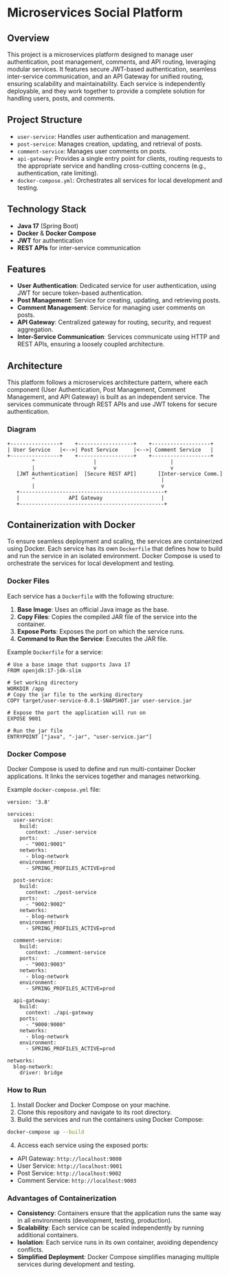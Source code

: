 # Microservices Social Platform

## Overview

This project is a microservices platform designed to manage user authentication, post management, comments, and API routing, leveraging modular services. It features secure JWT-based authentication, seamless inter-service communication, and an API Gateway for unified routing, ensuring scalability and maintainability. Each service is independently deployable, and they work together to provide a complete solution for handling users, posts, and comments.

## Project Structure

- `user-service`: Handles user authentication and management.
- `post-service`: Manages creation, updating, and retrieval of posts.
- `comment-service`: Manages user comments on posts.
- `api-gateway`: Provides a single entry point for clients, routing requests to the appropriate service and handling cross-cutting concerns (e.g., authentication, rate limiting).
- `docker-compose.yml`: Orchestrates all services for local development and testing.

## Technology Stack

- **Java 17** (Spring Boot)
- **Docker** & **Docker Compose**
- **JWT** for authentication
- **REST APIs** for inter-service communication

## Features

- **User Authentication**: Dedicated service for user authentication, using JWT for secure token-based authentication.
- **Post Management**: Service for creating, updating, and retrieving posts.
- **Comment Management**: Service for managing user comments on posts.
- **API Gateway**: Centralized gateway for routing, security, and request aggregation.
- **Inter-Service Communication**: Services communicate using HTTP and REST APIs, ensuring a loosely coupled architecture.

## Architecture

This platform follows a microservices architecture pattern, where each component (User Authentication, Post Management, Comment Management, and API Gateway) is built as an independent service. The services communicate through REST APIs and use JWT tokens for secure authentication.

### Diagram

```plaintext
+----------------+    +------------------+    +-------------------+
| User Service   |<-->| Post Service     |<-->| Comment Service   |
+----------------+    +------------------+    +-------------------+
        ^                   |                        |
        |                   v                        v
   [JWT Authentication]  [Secure REST API]       [Inter-service Comm.]
        ^                                         |
        |                                         v
   +-----------------------------------------------+
   |                API Gateway                   |
   +-----------------------------------------------+
```

## Containerization with Docker

To ensure seamless deployment and scaling, the services are containerized using Docker. Each service has its own `Dockerfile` that defines how to build and run the service in an isolated environment. Docker Compose is used to orchestrate the services for local development and testing.

### Docker Files
Each service has a `Dockerfile` with the following structure:

1. **Base Image**: Uses an official Java image as the base.
2. **Copy Files**: Copies the compiled JAR file of the service into the container.
3. **Expose Ports**: Exposes the port on which the service runs.
4. **Command to Run the Service**: Executes the JAR file.

Example `Dockerfile` for a service:

```
# Use a base image that supports Java 17
FROM openjdk:17-jdk-slim

# Set working directory
WORKDIR /app
# Copy the jar file to the working directory
COPY target/user-service-0.0.1-SNAPSHOT.jar user-service.jar

# Expose the port the application will run on
EXPOSE 9001

# Run the jar file
ENTRYPOINT ["java", "-jar", "user-service.jar"]
```

### Docker Compose
Docker Compose is used to define and run multi-container Docker applications. It links the services together and manages networking.

Example `docker-compose.yml` file:

```
version: '3.8'

services:
  user-service:
    build:
      context: ./user-service
    ports:
      - "9001:9001"
    networks:
      - blog-network
    environment:
      - SPRING_PROFILES_ACTIVE=prod

  post-service:
    build:
      context: ./post-service
    ports:
      - "9002:9002"
    networks:
      - blog-network
    environment:
      - SPRING_PROFILES_ACTIVE=prod

  comment-service:
    build:
      context: ./comment-service
    ports:
      - "9003:9003"
    networks:
      - blog-network
    environment:
      - SPRING_PROFILES_ACTIVE=prod

  api-gateway:
    build:
      context: ./api-gateway
    ports:
      - "9000:9000"
    networks:
      - blog-network
    environment:
      - SPRING_PROFILES_ACTIVE=prod

networks:
  blog-network:
    driver: bridge
```

### How to Run
1. Install Docker and Docker Compose on your machine.
2. Clone this repository and navigate to its root directory.
3. Build the services and run the containers using Docker Compose:

```bash
docker-compose up --build
```

4. Access each service using the exposed ports:
- API Gateway: `http://localhost:9000`
- User Service: `http://localhost:9001`
- Post Service: `http://localhost:9002`
- Comment Service: `http://localhost:9003`

### Advantages of Containerization
- **Consistency**: Containers ensure that the application runs the same way in all environments (development, testing, production).
- **Scalability**: Each service can be scaled independently by running additional containers.
- **Isolation**: Each service runs in its own container, avoiding dependency conflicts.
- **Simplified Deployment**: Docker Compose simplifies managing multiple services during development and testing.
